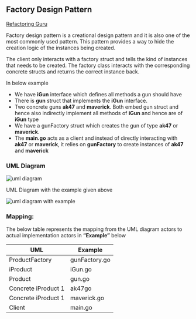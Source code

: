 ## Factory Design Pattern

[Refactoring Guru](https://refactoring.guru/design-patterns/factory-method)

Factory design pattern is a creational design pattern and it is also one of the most commonly used pattern. This pattern provides a way to hide the creation logic of the instances being created.

The client only interacts with a factory struct and tells the kind of instances that needs to be created. The factory class interacts with the corresponding concrete structs and returns the correct instance back.

In below example

 - We have **iGun** interface which defines all methods a gun should have
 - There is **gun** struct that implements the **iGun** interface.
 - Two concrete guns **ak47** and **maverick**. Both embed gun struct and hence also indirectly implement all methods of **iGun** and hence are of **iGun** type
 - We have a gunFactory struct which creates the gun of type **ak47** or **maverick**.
 - The **main.go** acts as a client and instead of directly interacting with **ak47** or **maverick**, it relies on **gunFactory** to create instances of **ak47** and **maverick**

### UML Diagram

![uml diagram](https://github.com/filipeandrade6/go-design-patterns/blob/master/creational/factory/img/Factory-Design-Pattern-1.jpg?raw=true)

UML Diagram with the example given above

![uml diagram with example](https://github.com/filipeandrade6/go-design-patterns/blob/master/creational/factory/img/Factory-Design-Pattern-2.jpg?raw=true)

### Mapping:

The below table represents the mapping from the UML diagram actors to actual implementation actors in **“Example”** below

| UML | Example |
| - | - |
| ProductFactory | gunFactory.go |
| iProduct | iGun.go |
| Product | gun.go |
| Concrete iProduct 1 | ak47go |
| Concrete iProduct 1 | maverick.go |
| Client | main.go |